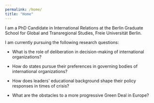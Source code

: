 ```yaml
---
permalink: /home/
title: "Home"
---
```


I am a PhD Candidate in International Relations at the Berlin Graduate School for Global and Transregional Studies, Freie Universität Berlin.

I am currently pursuing the following research questions:

* What is the role of deliberation in decision-making of international organizations?

* How do states pursue their preferences in governing bodies of international organizations?

* How does leaders' educational background shape their policy responses in times of crisis?

* What are the obstacles to a more progressive Green Deal in Europe?
